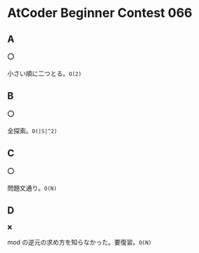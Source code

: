 # AtCoder Beginner Contest 066

## A

:o:

小さい順に二つとる。`O(2)`

## B

:o:

全探索。`O(|S|^2)`

## C

:o:

問題文通り。`O(N)`

## D

:x:

mod の逆元の求め方を知らなかった。要復習。`O(N)`
